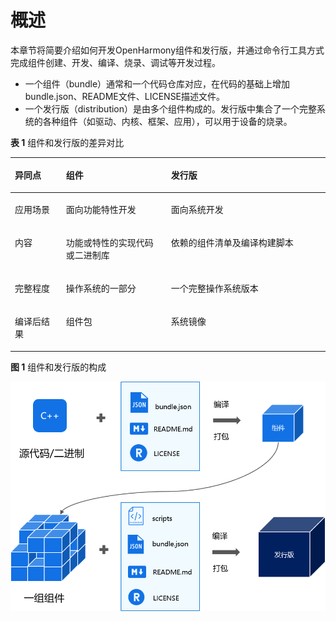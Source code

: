 # 概述<a name="ZH-CN_TOPIC_0000001051452100"></a>

本章节将简要介绍如何开发OpenHarmony组件和发行版，并通过命令行工具方式完成组件创建、开发、编译、烧录、调试等开发过程。

-   一个组件（bundle）通常和一个代码仓库对应，在代码的基础上增加bundle.json、README文件、LICENSE描述文件。
-   一个发行版（distribution）是由多个组件构成的。发行版中集合了一个完整系统的各种组件（如驱动、内核、框架、应用），可以用于设备的烧录。

**表 1**  组件和发行版的差异对比

<a name="table6287133615412"></a>
<table><thead align="left"><tr id="row17288183614415"><th class="cellrowborder" valign="top" width="16.24162416241624%" id="mcps1.2.4.1.1"><p id="p528818361545"><a name="p528818361545"></a><a name="p528818361545"></a>异同点</p>
</th>
<th class="cellrowborder" valign="top" width="33.31333133313331%" id="mcps1.2.4.1.2"><p id="p1288836247"><a name="p1288836247"></a><a name="p1288836247"></a>组件</p>
</th>
<th class="cellrowborder" valign="top" width="50.44504450445044%" id="mcps1.2.4.1.3"><p id="p112885362418"><a name="p112885362418"></a><a name="p112885362418"></a>发行版</p>
</th>
</tr>
</thead>
<tbody><tr id="row1728813361848"><td class="cellrowborder" valign="top" width="16.24162416241624%" headers="mcps1.2.4.1.1 "><p id="p2010613564815"><a name="p2010613564815"></a><a name="p2010613564815"></a>应用场景</p>
</td>
<td class="cellrowborder" valign="top" width="33.31333133313331%" headers="mcps1.2.4.1.2 "><p id="p1910555184818"><a name="p1910555184818"></a><a name="p1910555184818"></a>面向功能特性开发</p>
</td>
<td class="cellrowborder" valign="top" width="50.44504450445044%" headers="mcps1.2.4.1.3 "><p id="p13871955484"><a name="p13871955484"></a><a name="p13871955484"></a>面向系统开发</p>
</td>
</tr>
<tr id="row676745614472"><td class="cellrowborder" valign="top" width="16.24162416241624%" headers="mcps1.2.4.1.1 "><p id="p1028816365414"><a name="p1028816365414"></a><a name="p1028816365414"></a>内容</p>
</td>
<td class="cellrowborder" valign="top" width="33.31333133313331%" headers="mcps1.2.4.1.2 "><p id="p428812361042"><a name="p428812361042"></a><a name="p428812361042"></a>功能或特性的实现代码或二进制库</p>
</td>
<td class="cellrowborder" valign="top" width="50.44504450445044%" headers="mcps1.2.4.1.3 "><p id="p328817366417"><a name="p328817366417"></a><a name="p328817366417"></a>依赖的组件清单及编译构建脚本</p>
</td>
</tr>
<tr id="row95114356"><td class="cellrowborder" valign="top" width="16.24162416241624%" headers="mcps1.2.4.1.1 "><p id="p184894513517"><a name="p184894513517"></a><a name="p184894513517"></a>完整程度</p>
</td>
<td class="cellrowborder" valign="top" width="33.31333133313331%" headers="mcps1.2.4.1.2 "><p id="p1951741155"><a name="p1951741155"></a><a name="p1951741155"></a>操作系统的一部分</p>
</td>
<td class="cellrowborder" valign="top" width="50.44504450445044%" headers="mcps1.2.4.1.3 "><p id="p20521542512"><a name="p20521542512"></a><a name="p20521542512"></a>一个完整操作系统版本</p>
</td>
</tr>
<tr id="row13581419518"><td class="cellrowborder" valign="top" width="16.24162416241624%" headers="mcps1.2.4.1.1 "><p id="p859171059"><a name="p859171059"></a><a name="p859171059"></a>编译后结果</p>
</td>
<td class="cellrowborder" valign="top" width="33.31333133313331%" headers="mcps1.2.4.1.2 "><p id="p259201355"><a name="p259201355"></a><a name="p259201355"></a>组件包</p>
</td>
<td class="cellrowborder" valign="top" width="50.44504450445044%" headers="mcps1.2.4.1.3 "><p id="p459414519"><a name="p459414519"></a><a name="p459414519"></a>系统镜像</p>
</td>
</tr>
</tbody>
</table>

**图 1**  组件和发行版的构成<a name="fig85033524124"></a>  


![](figure/组件0924.png)

